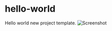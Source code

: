 # hello-world
Hello world new project template.
![Screenshot](https://github.com/VN-Levie/SEA-Coscos-Day01/Screenshot/screenshot.png)
